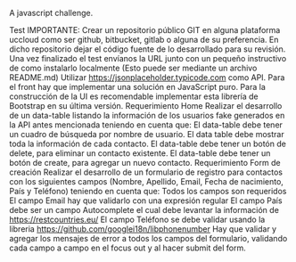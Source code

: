 A javascript challenge.


Test
IMPORTANTE:
Crear un repositorio público GIT en alguna plataforma uccloud como ser github, bitbucket, gitlab o alguna
de su preferencia. En dicho repositorio dejar el código fuente de lo desarrollado para su revisión.
Una vez finalizado el test envíanos la URL junto con un pequeño instructivo de como instalarlo
localmente (Esto puede ser mediante un archivo README.md)
Utilizar https://jsonplaceholder.typicode.com como API.
Para el front hay que implementar una solución en JavaScript puro.
Para la construcción de la UI es recomendable implementar esta librería de Bootstrap en su última versión.
Requerimiento Home
Realizar el desarrollo de un data-table listando la información de los usuarios fake generados en la API antes mencionada teniendo en cuenta que:
El data-table debe tener un cuadro de búsqueda por nombre de usuario.
El data table debe mostrar toda la información de cada contacto.
El data-table debe tener un botón de delete, para eliminar un contacto existente.
El data-table debe tener un botón de create, para agregar un nuevo contacto.
Requerimiento Form de creación
Realizar el desarrollo de un formulario de registro para contactos con los siguientes campos (Nombre,
Apellido, Email, Fecha de nacimiento, País y Teléfono) teniendo en cuenta que:
Todos los campos son requeridos
El campo Email hay que validarlo con una expresión regular
El campo País debe ser un campo Autocomplete el cual debe levantar la información de
https://restcountries.eu/
El campo Teléfono se debe validar usando la libreria https://github.com/googlei18n/libphonenumber
Hay que validar y agregar los mensajes de error a todos los campos del formulario, validando cada
campo a campo en el focus out y al hacer submit del form.
